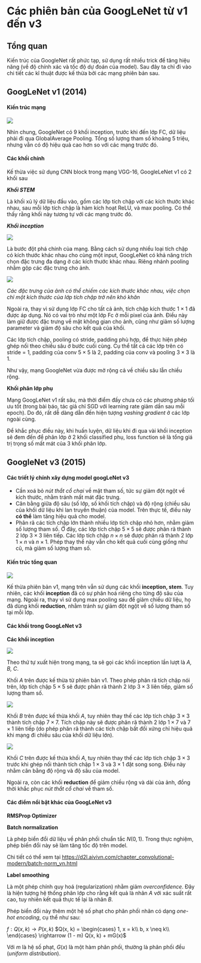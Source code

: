 # Các phiên bản của GoogLeNet từ v1 đến v3

## Tổng quan

Kiến trúc của GoogleNet rất phức tạp, sử dụng rất nhiều trick để tăng hiệu năng (về độ chính xác và tốc độ dự đoán của model). Sau đây ta chỉ đi vào chi tiết các kĩ thuật được kế thừa bởi các mạng phiên bản sau.

## GoogLeNet v1 (2014)
#### Kiến trúc mạng

![](https://phamdinhkhanh.github.io/assets/images/20200531_CNNHistory/pic9.png)

Nhìn chung, GoogleNet có 9 khối inception, trước khi đến lớp FC, dữ liệu phải đi qua GlobalAverage Pooling. Tổng số lượng tham số khoảng $5$ triệu, nhưng vẫn có độ hiệu quả cao hơn so với các mạng trước đó. 
#### Các khối chính

Kế thừa việc sử dụng CNN block trong mạng VGG-16, GoogleLeNet v1 có 2 khối sau

***Khối STEM***

Là khối xủ lý dữ liệu đầu vào, gồm các lớp tích chập với các kích thước khác nhau, sau mỗi lớp tích chập là hàm kích hoạt ReLU, và max pooling.
Có thể thấy rằng khối này tương tự với các mạng trước đó.

***Khối inception***

![](https://miro.medium.com/v2/resize:fit:828/format:webp/1*U_McJnp7Fnif-lw9iIC5Bw.png)

Là bước đột phá chính của mạng. Bằng cách sử dụng nhiều loại tích chập có kích thước khác nhau cho cùng một input, GoogLeNet có khả năng trích chọn đặc trưng đa dạng ở các kích thước khác nhau. Riêng nhánh pooling nhằm gộp các đặc trưng cho ảnh. 

![](https://miro.medium.com/v2/resize:fit:828/format:webp/1*aBdPBGAeta-_AM4aEyqeTQ.jpeg)

*Các đặc trưng của ảnh có thể chiếm các kích thước khác nhau, việc chọn chỉ một kích thước của lớp tích chập trở nên khó khăn*

Ngoài ra, thay vì sử dụng lớp FC cho tất cả ảnh, tích chập kích thước $1 \times 1$ đã được áp dụng. Nó có vai trò như một lớp Fc ở mỗi pixel của ảnh. Điều này làm giữ được đặc trưng về mặt không gian cho ảnh, cũng như giảm số lượng parameter và giảm độ sâu cho kết quả của khối.

Các lớp tích chập, pooling có stride, padding phù hợp, để thực hiện phép ghép nối theo chiều sâu ở bước cuối cùng. Cụ thể tất cả các lớp trên có stride = $1$, padding của conv $5 \times 5$ là $2$, padding của conv và pooling $3 \times 3$ là $1$. 

Như vậy, mạng GoogleNet vừa được mở rộng cả về chiều sâu lẫn chiều rộng.

**Khối phân lớp phụ**

Mạng GoogLeNet v1 rất sâu, mà thời điểm đấy chưa có các phương pháp tối ưu tốt (trong bài báo, tác giả chỉ SGD với learning rate giảm dần sau mỗi epoch). Do đó, rất dễ dàng dẫn đến hiện tượng *vashing gradient* ở các lớp ngoài cùng.

Để khắc phục điều này, khi huấn luyện, dữ liệu khi đi qua vài khối inception sẽ đem đến để phân lớp ở 2 khối classified phụ, loss function sẽ là tổng giá trị trọng số mất mát của 3 khối phân lớp.

## GoogleNet v3 (2015)

#### Các triết lý chính xây dựng model googLeNet v3
+ Cần xoá bỏ *nút thắt cổ chai* về mặt tham số, tức sự giảm đột ngột về kích thước, nhằm tránh mất mát đặc trưng.
+ Cân bằng giữa độ sâu (số lớp, số khối tích chập) và độ rộng (chiều sâu của khối dữ liệu khi lan truyền thuận) của model. Trên thực tế, điều này **có thể** làm tăng hiệu quả cho model.
+ Phân rã các tích chập lớn thành nhiều lớp tích chập nhỏ hơn, nhằm giảm số lượng tham số. Ở đây, các lớp tích chập $5 \times 5$ sẽ được phân rã thành $2$ lớp $3 \times 3$ liên tiếp. Các lớp tích chập $n \times n$ sẽ được phân rã thành 2 lớp $1 \times n$ và $n \times 1$. Phép thay thể này vẫn cho kết quả cuối cùng giống như cũ, mà giảm số lượng tham số.

#### Kiến trúc tổng quan
![](https://phamdinhkhanh.github.io/assets/images/20200531_CNNHistory/pic10.png)

Kế thừa phiên bản v1, mạng trên vẫn sử dụng các khối **inception, stem**. Tuy nhiên, các khối **inception** đã có sự phân hoá riêng cho từng độ sâu của mạng. Ngoài ra, thay vì sử dụng max pooling sau để giảm chiều dữ liệu, họ đã dùng khối **reduction**, nhằm tránh sự giảm đột ngột về số lượng tham số tại mỗi lớp.
#### Các khối trong GoogLeNet v3

**Các khối inception**

![](https://miro.medium.com/v2/resize:fit:720/format:webp/1*RzvmmEQH_87qKWYBFIG_DA.png)

Theo thứ tự xuất hiện trong mạng, ta sẽ gọi các khối inception lần lượt là *A, B, C*.

Khối *A* trên được kế thừa từ phiên bản v1. Theo phép phân rã tích chập nói trên, lớp tích chập $5 \times 5$ sẽ được phân rã thành $2$ lớp $3 \times 3$ liên tiếp, giảm số lượng tham số.

![](https://miro.medium.com/v2/resize:fit:750/format:webp/1*hTwo-hy9BUZ1bYkzisL1KA.png)

Khối *B* trên được kế thừa khối *A*, tuy nhiên thay thế các lớp tích chập $3 \times 3$ thành tích chập $7 \times 7$. Tích chập này sẽ được phân rã thành $2$ lớp $1 \times 7$ và $7 \times 1$ liên tiếp (do phép phân rã thành các tích chập bất đối xứng chỉ hiệu quả khi mạng đi chiều sâu của khối dữ liệu lớn).

![](https://miro.medium.com/v2/resize:fit:720/format:webp/1*DVXTxBwe_KUvpEs3ZXXFbg.png)

Khối *C* trên được kế thừa khối *A*, tuy nhiên thay thế các lớp tích chập $3 \times 3$ trước khi ghép nối thành tích chập $1 \times 3$ và $3 \times 1$ đặt song song. Điều này nhằm cân bằng độ rộng và độ sâu của model.

Ngoài ra, còn các khối **reduction** để giảm chiều rộng và dài của ảnh, đồng thời khắc phục *nút thắt cổ chai* về tham số.

#### Các điểm nổi bật khác của GoogLeNet v3

**RMSProp Optimizer**

**Batch normalization**

Là phép biển đổi dữ liệu về phân phối chuẩn tắc $N(0, 1)$. Trong thực nghiệm, phép biến đổi này sẽ làm tăng tốc độ trên model.

Chi tiết có thể xem tại https://d2l.aivivn.com/chapter_convolutional-modern/batch-norm_vn.html

**Label smoothing**

Là một phép chính quy hoá (regularization) nhằm giảm *overconfidence*. Đây là hiện tượng hệ thống phân lớp cho rằng kết quả là nhãn *A* với xác suất rất cao, tuy nhiên kết quả thực tế lại là nhãn *B*.

Phép biển đổi này thêm một hệ số phạt cho phân phối nhãn có dạng *one-hot encoding*, cụ thể như sau:

$f: Q(x, k) \rightarrow P(x, k)$
$Q(x, k) = 
\begin{cases}
1, x = k\\
b, x \neq k\\
\end{cases}  \rightarrow  (1 - m) Q(x, k) + mG(x)$

Với $m$ là hệ số phạt, $G(x)$ là một hàm phân phối, thường là phân phối đều (*uniform distribution*). 





